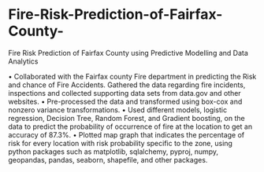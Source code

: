 # Fire-Risk-Prediction-of-Fairfax-County-
Fire Risk Prediction of Fairfax County using Predictive Modelling and Data Analytics 


•	Collaborated with the Fairfax county Fire department in predicting the Risk and chance of Fire Accidents. Gathered the data regarding fire incidents, inspections and collected supporting data sets from data.gov and other websites. 
•	Pre-processed the data and transformed using box-cox and nonzero variance transformations. 
•	Used different models, logistic regression, Decision Tree, Random Forest, and Gradient boosting, on the data to predict the probability of occurrence of fire at the location to get an accuracy of 87.3%.
•	Plotted map graph that indicates the percentage of risk for every location with risk probability specific to the zone, using python packages such as matplotlib, sqlalchemy, pyproj, numpy, geopandas, pandas, seaborn, shapefile, and other packages.
